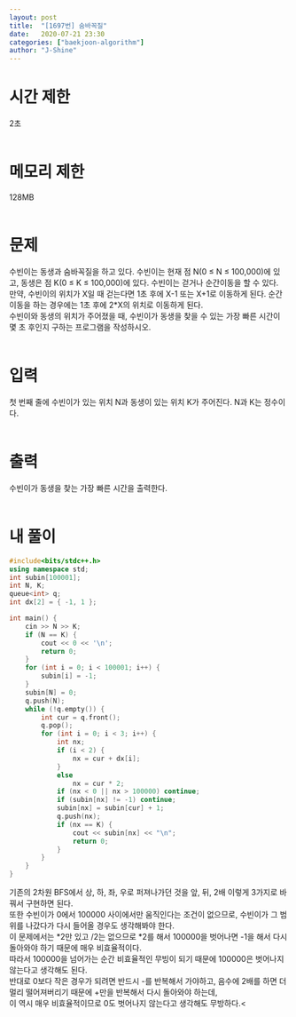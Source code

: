 ```yaml
---
layout: post
title:  "[1697번] 숨바꼭질"
date:   2020-07-21 23:30
categories: ["baekjoon-algorithm"]
author: "J-Shine"
---
```

# 시간 제한
2초<br><br>

# 메모리 제한
128MB<br><br>

# 문제  
수빈이는 동생과 숨바꼭질을 하고 있다. 수빈이는 현재 점 N(0 ≤ N ≤ 100,000)에 있고, 동생은 점 K(0 ≤ K ≤ 100,000)에 있다. 수빈이는 걷거나 순간이동을 할 수 있다.<br>
만약, 수빈이의 위치가 X일 때 걷는다면 1초 후에 X-1 또는 X+1로 이동하게 된다. 순간이동을 하는 경우에는 1초 후에 2*X의 위치로 이동하게 된다.<br>
수빈이와 동생의 위치가 주어졌을 때, 수빈이가 동생을 찾을 수 있는 가장 빠른 시간이 몇 초 후인지 구하는 프로그램을 작성하시오.<br><br>

# 입력  
첫 번째 줄에 수빈이가 있는 위치 N과 동생이 있는 위치 K가 주어진다. N과 K는 정수이다.<br><br>

# 출력  
수빈이가 동생을 찾는 가장 빠른 시간을 출력한다.<br><br>

# 내 풀이

```c++
#include<bits/stdc++.h>
using namespace std;
int subin[100001];
int N, K;
queue<int> q;
int dx[2] = { -1, 1 };

int main() {
	cin >> N >> K;
	if (N == K) {
		cout << 0 << '\n';
		return 0;
	}
	for (int i = 0; i < 100001; i++) {
		subin[i] = -1;
	}
	subin[N] = 0;
	q.push(N);
	while (!q.empty()) {
		int cur = q.front();
		q.pop();
		for (int i = 0; i < 3; i++) {
			int nx;
			if (i < 2) {
				nx = cur + dx[i];
			}
			else
				nx = cur * 2;
			if (nx < 0 || nx > 100000) continue;
			if (subin[nx] != -1) continue;
			subin[nx] = subin[cur] + 1;
			q.push(nx);
			if (nx == K) {
				cout << subin[nx] << "\n";
				return 0;
			}
		}
	}
}
```
기존의 2차원 BFS에서 상, 하, 좌, 우로 퍼져나가던 것을 앞, 뒤, 2배 이렇게 3가지로 바꿔서 구현하면 된다.<br>
또한 수빈이가 0에서 100000 사이에서만 움직인다는 조건이 없으므로, 수빈이가 그 범위를 나갔다가 다시 들어올 경우도 생각해봐야 한다.<br>
이 문제에서는 *2만 있고 /2는 없으므로 *2를 해서 100000을 벗어나면 -1을 해서 다시 돌아와야 하기 때문에 매우 비효율적이다.<br>
따라서 100000을 넘어가는 순간 비효율적인 무빙이 되기 때문에 100000은 벗어나지 않는다고 생각해도 된다.<br>
반대로 0보다 작은 경우가 되려면 반드시 -를 반복해서 가야하고,  음수에 2배를 하면 더 멀리 떨어져버리기 때문에 +만을 반복해서 다시 돌아와야 하는데, <br>
이 역시 매우 비효율적이므로 0도 벗어나지 않는다고 생각해도 무방하다.<

